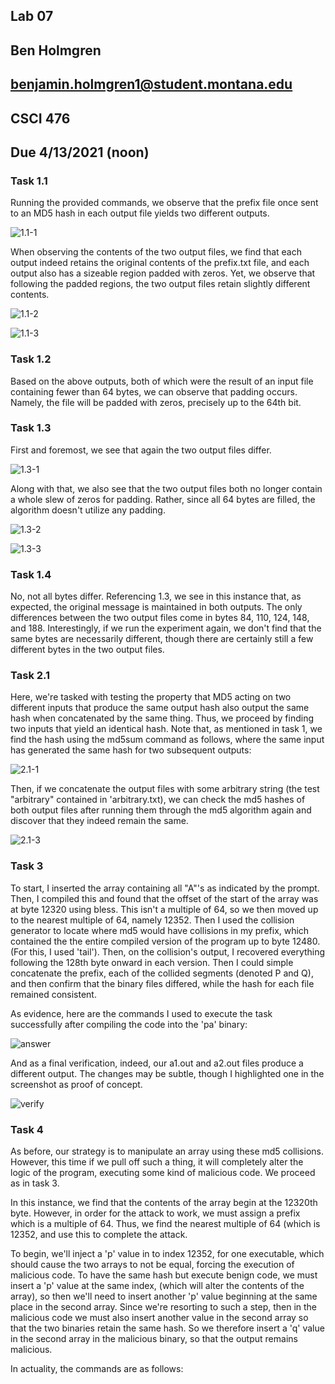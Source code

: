 ## Lab 07
## Ben Holmgren
## benjamin.holmgren1@student.montana.edu
## CSCI 476
## Due 4/13/2021 (noon)

### Task 1.1

Running the provided commands, we observe that the prefix file once sent to an
MD5 hash in each output file yields two different outputs.

![1.1-1](1.1-1.png)

When observing the contents of the two output files, we find that each output
indeed retains the original contents of the prefix.txt file, and each output
also has a sizeable region padded with zeros. Yet, we observe that following the
padded regions, the two output files retain slightly different contents.

![1.1-2](1.1-2.png)

![1.1-3](1.1-3.png)

### Task 1.2

Based on the above outputs, both of which were the result of an input file
containing fewer than 64 bytes, we can observe that padding occurs.
Namely, the file will be padded with zeros, precisely up to the 64th bit.

### Task 1.3

First and foremost, we see that again the two output files differ.

![1.3-1](1.3-1.png)

Along with that, we also see that the two output files both no longer contain
a whole slew of zeros for padding. Rather, since all 64 bytes are filled, the
algorithm doesn't utilize any padding.

![1.3-2](1.3-2.png)

![1.3-3](1.3-3.png)

### Task 1.4

No, not all bytes differ. Referencing 1.3, we see in this instance that, as 
expected, the original message is maintained in both outputs. The only
differences between the two output files come in bytes 84, 110, 124, 148, and 188.
Interestingly, if we run the experiment again, we don't find that the same
bytes are necessarily different, though there are certainly still a few different
bytes in the two output files.

### Task 2.1

Here, we're tasked with testing the property that MD5 acting on two different
inputs that produce the same output hash also output the same hash when
concatenated by the same thing. Thus, we proceed by finding two
inputs that yield an identical hash. Note that, as mentioned in task 1, we find
the hash using the md5sum command as follows, where the same input has generated
the same hash for two subsequent outputs:

![2.1-1](2.1-1.png)

Then, if we concatenate the output files with some arbitrary string (the
test "arbitrary" contained in 'arbitrary.txt), we can 
check the md5 hashes of both output files after running them through
the md5 algorithm again and discover that they indeed remain the same.

![2.1-3](2.1-3.png)

### Task 3

To start, I inserted the array containing all "A"'s as indicated by the prompt.
Then, I compiled this and found that the offset of the start of the array was
at byte 12320 using bless. This isn't a multiple of 64, so we then moved 
up to the nearest multiple of 64, namely 12352. 
Then I used the collision generator to locate where
md5 would have collisions in my prefix, which contained the the entire compiled
version of the program up to byte 12480. (For this, I used 'tail'). Then, on the
collision's output, I recovered everything following the 128th byte onward in
each version. Then I could simple concatenate the prefix, each of the collided
segments (denoted P and Q), and then confirm that the binary files differed, while
the hash for each file remained consistent.

As evidence, here are the commands I used to execute the task successfully after
compiling the code into the 'pa' binary:

![answer](answer.png)

And as a final verification, indeed, our a1.out and a2.out files produce a
different output. The changes may be subtle, though I highlighted one in the
screenshot as proof of concept.

![verify](verify.png)

### Task 4

As before, our strategy is to manipulate an array using these md5 collisions.
However, this time if we pull off such a thing, it will completely alter the
logic of the program, executing some kind of malicious code. We
proceed as in task 3.

In this instance, we find that the contents of the array begin at the 12320th 
byte. However, in order for the attack to work, we must assign a prefix
which is a multiple of 64. Thus, we find the nearest multiple of 64 (which is
12352, and use this to complete the attack.

To begin, we'll inject a 'p' value in to index 12352, for one executable, 
which should cause the two arrays to not be equal, forcing the execution of
malicious code. To have the same hash but execute benign code, we must insert
a 'p' value at the same index, (which will alter the contents of the array), so
then we'll need to insert another 'p' value beginning at the same place in the
second array. Since we're resorting to such a step, then in the malicious code
we must also insert another value in the second array so that the
two binaries retain the same hash. So we therefore insert a 'q' value in the
second array in the malicious binary, so that the output remains malicious.

In actuality, the commands are as follows:





